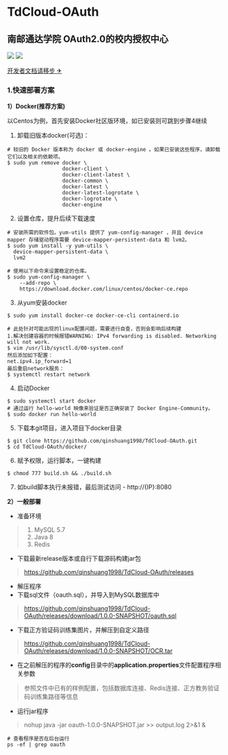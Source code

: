 # TdCloud-OAuth

## 南邮通达学院 OAuth2.0的校内授权中心

![](https://img.shields.io/github/license/qinshuang1998/TdCloud-OAuth)
![](https://img.shields.io/github/v/release/qinshuang1998/TdCloud-OAuth)

[开发者文档请移步 ✈](https://github.com/qinshuang1998/TdCloud-OAuth/wiki)

### 1.快速部署方案

**1）Docker(推荐方案)**

以Centos为例，首先安装Docker社区版环境，如已安装则可跳到步骤4继续

1. 卸载旧版本docker(可选)：

```shell
# 较旧的 Docker 版本称为 docker 或 docker-engine 。如果已安装这些程序，请卸载它们以及相关的依赖项。
$ sudo yum remove docker \
                  docker-client \
                  docker-client-latest \
                  docker-common \
                  docker-latest \
                  docker-latest-logrotate \
                  docker-logrotate \
                  docker-engine
```
2. 设置仓库，提升后续下载速度

```shell
# 安装所需的软件包。yum-utils 提供了 yum-config-manager ，并且 device mapper 存储驱动程序需要 device-mapper-persistent-data 和 lvm2。
$ sudo yum install -y yum-utils \
  device-mapper-persistent-data \
  lvm2
```

```shell
# 使用以下命令来设置稳定的仓库。
$ sudo yum-config-manager \
    --add-repo \
    https://download.docker.com/linux/centos/docker-ce.repo
```
3. 从yum安装docker

```shell
$ sudo yum install docker-ce docker-ce-cli containerd.io
```
```shell
# 此处针对可能出现的linux配置问题，需要进行自查，否则会影响后续构建
1.解决创建容器的时候报错WARNING: IPv4 forwarding is disabled. Networking will not work.
$ vim /usr/lib/sysctl.d/00-system.conf
然后添加如下配置：
net.ipv4.ip_forward=1
最后重启network服务：
$ systemctl restart network
```
4. 启动Docker

```shell
$ sudo systemctl start docker
# 通过运行 hello-world 映像来验证是否正确安装了 Docker Engine-Community。
$ sudo docker run hello-world
```

5. 下载本git项目，进入项目下docker目录

```shell
$ git clone https://github.com/qinshuang1998/TdCloud-OAuth.git
$ cd TdCloud-OAuth/docker/
```
6. 赋予权限，运行脚本，一键构建

```shell
$ chmod 777 build.sh && ./build.sh
```
7. 如build脚本执行未报错，最后测试访问 - http://{IP}:8080

**2）一般部署**

- 准备环境

> 1. MySQL 5.7
> 2. Java 8
> 3. Redis

- 下载最新release版本或自行下载源码构建jar包

> https://github.com/qinshuang1998/TdCloud-OAuth/releases

- 解压程序
- 下载sql文件（oauth.sql），并导入到MySQL数据库中

> https://github.com/qinshuang1998/TdCloud-OAuth/releases/download/1.0.0-SNAPSHOT/oauth.sql

- 下载正方验证码训练集图片，并解压到自定义路径

> https://github.com/qinshuang1998/TdCloud-OAuth/releases/download/1.0.0-SNAPSHOT/OCR.tar

- 在之前解压的程序的**config**目录中的**application.properties**文件配置程序相关参数

> 参照文件中已有的样例配置，包括数据库连接、Redis连接、正方教务验证码训练集路径等信息

- 运行jar程序

> nohup java -jar oauth-1.0.0-SNAPSHOT.jar >> output.log 2>&1 &

```shell
# 查看程序是否在后台运行
ps -ef | grep oauth
```

